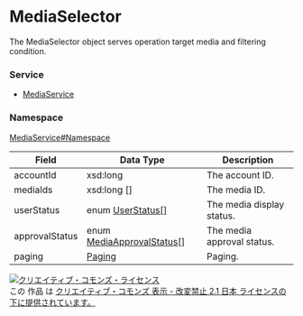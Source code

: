 # MediaSelector
The MediaSelector object serves operation target media and filtering condition.
### Service
+ [MediaService](../../services/MediaService.md)

### Namespace
[MediaService#Namespace](../../services/MediaService.md#namespace)

| Field | Data Type | Description |
|---|---|---|
| accountId| xsd:long| The account ID. |
| mediaIds| xsd:long []| The media ID. |
| userStatus| enum <a href="UserStatus.md">UserStatus[]</a>| The media display status. |
| approvalStatus| enum <a href="MediaApprovalStatus.md">MediaApprovalStatus[]</a>| The media approval status. |
| paging| <a href="../Common/Paging.md">Paging</a>| Paging. |

<a rel="license" href="http://creativecommons.org/licenses/by-nd/2.1/jp/"><img alt="クリエイティブ・コモンズ・ライセンス" style="border-width:0" src="https://i.creativecommons.org/l/by-nd/2.1/jp/88x31.png" /></a><br />この 作品 は <a rel="license" href="http://creativecommons.org/licenses/by-nd/2.1/jp/">クリエイティブ・コモンズ 表示 - 改変禁止 2.1 日本 ライセンスの下に提供されています。</a>
